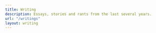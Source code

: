 ```yaml
---
title: Writing
description: Essays, stories and rants from the last several years.
url: "/writings"
layout: writing
---
```


